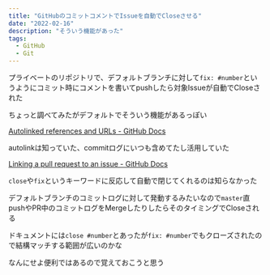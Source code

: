 ```yaml
---
title: "GitHubのコミットコメントでIssueを自動でCloseさせる"
date: "2022-02-16"
description: "そういう機能があった"
tags:
  - GitHub
  - Git
---
```


プライベートのリポジトリで、デフォルトブランチに対して`fix: #number`というようにコミット時にコメントを書いてpushしたら対象Issueが自動でCloseされた

ちょっと調べてみたがデフォルトでそういう機能があるっぽい

[Autolinked references and URLs - GitHub Docs](https://docs.github.com/en/get-started/writing-on-github/working-with-advanced-formatting/autolinked-references-and-urls#issues-and-pull-requests)

autolinkは知っていた、commitログにいつも含めてたし活用していた

[Linking a pull request to an issue - GitHub Docs](https://docs.github.com/en/issues/tracking-your-work-with-issues/linking-a-pull-request-to-an-issue)

`close`や`fix`というキーワードに反応して自動で閉じてくれるのは知らなかった

デフォルトブランチのコミットログに対して発動するみたいなので`master`直pushやPR中のコミットログをMergeしたりしたらそのタイミングでCloseされる

ドキュメントには`close #number`とあったが`fix: #number`でもクローズされたので結構マッチする範囲が広いのかな

<!-- textlint-disable ja-technical-writing/ja-no-weak-phrase -->
なんにせよ便利ではあるので覚えておこうと思う
<!-- textlint-enable ja-technical-writing/ja-no-weak-phrase -->